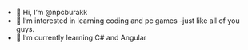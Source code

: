 - 👋 Hi, I’m @npcburakk
- 👀 I’m interested in learning coding and pc games -just like all of you guys.
- 🌱 I’m currently learning C# and Angular

<!---
npcburakk/npcburakk is a ✨ special ✨ repository because its `README.md` (this file) appears on your GitHub profile.
You can click the Preview link to take a look at your changes.
--->
